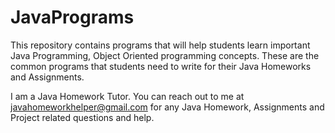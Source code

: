 # JavaPrograms
This repository contains programs that will help students learn important Java Programming, Object Oriented programming concepts. 
These are the common programs that students need to write for their Java Homeworks and Assignments. 

I am a Java Homework Tutor. You can reach out to me at javahomeworkhelper@gmail.com for any Java Homework, Assignments and Project related
questions and help. 
